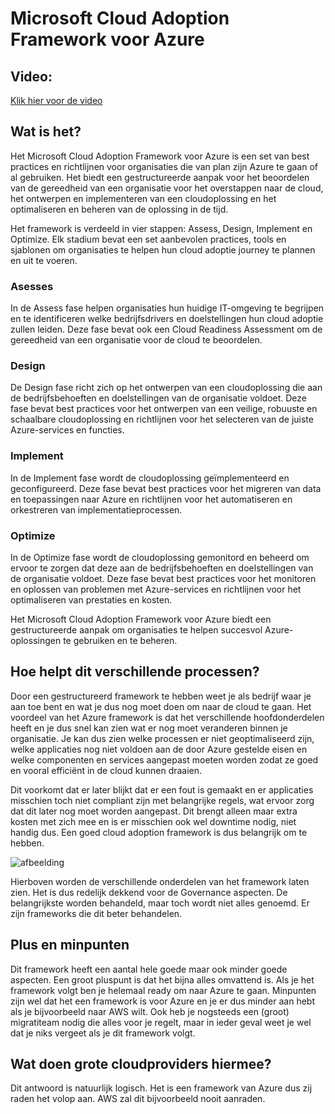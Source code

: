 # Microsoft Cloud Adoption Framework voor Azure

## Video: 
[Klik hier voor de video](https://www.microsoft.com/nl-nl/videoplayer/embed/RE4tyzr?postJsllMsg=true&autoCaptions=nl-nl)

## Wat is het?
Het Microsoft Cloud Adoption Framework voor Azure is een set van best practices en richtlijnen voor organisaties die van plan zijn Azure te gaan of al gebruiken. Het biedt een gestructureerde aanpak voor het beoordelen van de gereedheid van een organisatie voor het overstappen naar de cloud, het ontwerpen en implementeren van een cloudoplossing en het optimaliseren en beheren van de oplossing in de tijd.

Het framework is verdeeld in vier stappen: Assess, Design, Implement en Optimize. Elk stadium bevat een set aanbevolen practices, tools en sjablonen om organisaties te helpen hun cloud adoptie journey te plannen en uit te voeren.

### Asesses
In de Assess fase helpen organisaties hun huidige IT-omgeving te begrijpen en te identificeren welke bedrijfsdrivers en doelstellingen hun cloud adoptie zullen leiden. Deze fase bevat ook een Cloud Readiness Assessment om de gereedheid van een organisatie voor de cloud te beoordelen.

### Design
De Design fase richt zich op het ontwerpen van een cloudoplossing die aan de bedrijfsbehoeften en doelstellingen van de organisatie voldoet. Deze fase bevat best practices voor het ontwerpen van een veilige, robuuste en schaalbare cloudoplossing en  richtlijnen voor het selecteren van de juiste Azure-services en functies.

### Implement
In de Implement fase wordt de cloudoplossing geïmplementeerd en geconfigureerd. Deze fase bevat best practices voor het migreren van data en toepassingen naar Azure en richtlijnen voor het automatiseren en orkestreren van implementatieprocessen.

### Optimize
In de Optimize fase wordt de cloudoplossing gemonitord en beheerd om ervoor te zorgen dat deze aan de bedrijfsbehoeften en doelstellingen van de organisatie voldoet. Deze fase bevat best practices voor het monitoren en oplossen van problemen met Azure-services en richtlijnen voor het optimaliseren van prestaties en kosten.

Het Microsoft Cloud Adoption Framework voor Azure biedt een gestructureerde aanpak om organisaties te helpen succesvol Azure-oplossingen te gebruiken en te beheren. 

## Hoe helpt dit verschillende processen?
Door een gestructureerd framework te hebben weet je als bedrijf waar je aan toe bent en wat je dus nog moet doen om naar de cloud te gaan. Het voordeel van het Azure framework is dat het verschillende hoofdonderdelen heeft en je dus snel kan zien wat er nog moet veranderen binnen je organisatie. Je kan dus zien welke processen er niet geoptimaliseerd zijn, welke applicaties nog niet voldoen aan de door Azure gestelde eisen en welke componenten en services aangepast moeten worden zodat ze goed en vooral efficiënt in de cloud kunnen draaien. 

Dit voorkomt dat er later blijkt dat er een fout is gemaakt en er applicaties misschien toch niet compliant zijn met belangrijke regels, wat ervoor zorg dat dit later nog moet worden aangepast. Dit brengt alleen maar extra kosten met zich mee en is er misschien ook wel downtime nodig, niet handig dus. Een goed cloud adoption framework is dus belangrijk om te hebben.

 ![afbeelding](/cloud-governance/overview.png)

Hierboven worden de verschillende onderdelen van het framework laten zien. Het is dus redelijk dekkend voor de Governance aspecten. De belangrijkste worden behandeld, maar toch wordt niet alles genoemd. Er zijn frameworks die dit beter behandelen.

## Plus en minpunten
Dit framework heeft een aantal hele goede maar ook minder goede aspecten. Een groot pluspunt is dat het bijna alles omvattend is. Als je het framework volgt ben je helemaal ready om naar Azure te gaan. Minpunten zijn wel dat het een framework is voor Azure en je er dus minder aan hebt als je bijvoorbeeld naar AWS wilt. Ook heb je nogsteeds een (groot) migratiteam nodig die alles voor je regelt, maar in ieder geval weet je wel dat je niks vergeet als je dit framework volgt.

## Wat doen grote cloudproviders hiermee?
Dit antwoord is natuurlijk logisch. Het is een framework van Azure dus zij raden het volop aan. AWS zal dit bijvoorbeeld nooit aanraden.

